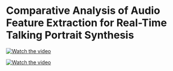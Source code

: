 # Comparative Analysis of Audio Feature Extraction for Real-Time Talking Portrait Synthesis

[![Watch the video](https://img.youtube.com/vi/sBZWHk8y8-U/0.jpg)](https://youtu.be/sBZWHk8y8-U)

[![Watch the video](https://img.youtu.be/BqKS1KAfrhA/0.jpg)](https://youtu.be/BqKS1KAfrhA)
















